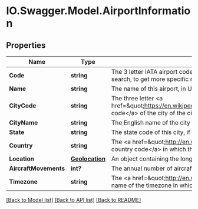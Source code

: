# IO.Swagger.Model.AirportInformation
## Properties

Name | Type | Description | Notes
------------ | ------------- | ------------- | -------------
**Code** | **string** | The 3 letter IATA airport code of this given airport. You can use this as an input parameter for a low-fare flight search, to get more specific results than the city code, but inspiration search works best using the city code. | 
**Name** | **string** | The name of this airport, in UTF-8 format | 
**CityCode** | **string** | The three letter &lt;a href&#x3D;\&quot;https://en.wikipedia.org/wiki/International_Air_Transport_Association_airport_code\&quot;&gt;IATA code&lt;/a&gt; of the city of the city in which this airport is located. | 
**CityName** | **string** | The English name of the city in which this airport is located | 
**State** | **string** | The state code of this city, if applicable | [optional] 
**Country** | **string** | The &lt;a href&#x3D;\&quot;http://en.wikipedia.org/wiki/ISO_3166-1_alpha-2\&quot;&gt;ISO 3166-1 alpha-2 country code&lt;/a&gt; in which this city can be found. | 
**Location** | [**Geolocation**](Geolocation.md) |   An object containing the longitude and latitude of the given airport. | 
**AircraftMovements** | **int?** | The annual number of aircraft movements at that airport. | [optional] 
**Timezone** | **string** | The &lt;a href&#x3D;\&quot;http://en.wikipedia.org/wiki/List_of_tz_database_time_zones\&quot;&gt;Olson format&lt;/a&gt; name of the timezone in which this airport is located | 

[[Back to Model list]](../README.md#documentation-for-models) [[Back to API list]](../README.md#documentation-for-api-endpoints) [[Back to README]](../README.md)

